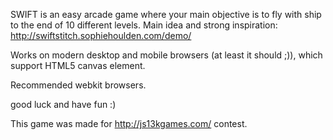 SWIFT is an easy arcade game where your main objective is to fly with ship to the end of 10 different levels.
Main idea and strong inspiration: http://swiftstitch.sophiehoulden.com/demo/

Works on modern desktop and mobile browsers (at least it should ;)), which support HTML5 canvas element.

Recommended webkit browsers.

good luck and have fun :)

This game was made for http://js13kgames.com/ contest.